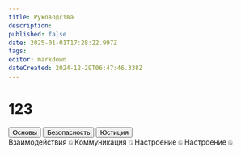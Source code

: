```yaml
---
title: Руководства
description: 
published: false
date: 2025-01-01T17:28:22.997Z
tags: 
editor: markdown
dateCreated: 2024-12-29T06:47:46.338Z
---
```


# 123
<div class="nav-panel center br">
  <!--  -->
  <div class="nav-panel__nav-tabs flex-clmn br-child padding-bl">
    <button class="nav-link active">Основы</button>
    <button class="nav-link">Безопасность</button>
    <button class="nav-link">Юстиция</button>
  </div>
  <!--  -->
  <div class="nav-panel__tab-panels br-child padding-bl">
    <div class="tab-panel">
      <a class="tab-panel__item">
        <span>Взаимодействия</span>
        <img src="/passenger.png"/>
      </a>
      <a class="tab-panel__item">
        <span>Коммуникация</span>
        <img src="/passenger.png"/>
      </a>
      <a class="tab-panel__item">
        <span>Настроение</span>
        <img src="/passenger.png"/>
      </a>
      <a class="tab-panel__item">
        <span>Настроение</span>
        <img src="/passenger.png"/>
      </a>
    </div>
  </div>
</div>
<div></div>
